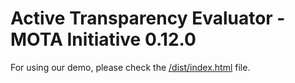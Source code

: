 # Active Transparency Evaluator - MOTA Initiative 0.12.0

For using our demo, please check the [/dist/index.html](/dist/index.html) file.
